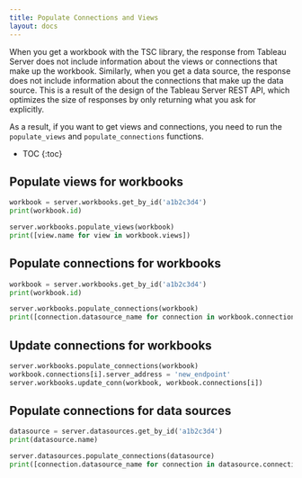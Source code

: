 ```yaml
---
title: Populate Connections and Views
layout: docs
---
```


When you get a workbook with the TSC library, the response from Tableau Server does not include information about the
views or connections that make up the workbook. Similarly, when you get a data source, the response does not include
information about the connections that make up the data source. This is a result of the design of the Tableau Server
REST API, which optimizes the size of responses by only returning what you ask for explicitly.

As a result, if you want to get views and connections, you need to run the `populate_views` and `populate_connections`
functions.

* TOC
{:toc}

## Populate views for workbooks

```py
workbook = server.workbooks.get_by_id('a1b2c3d4')
print(workbook.id)

server.workbooks.populate_views(workbook)
print([view.name for view in workbook.views])
```

## Populate connections for workbooks

```py
workbook = server.workbooks.get_by_id('a1b2c3d4')
print(workbook.id)

server.workbooks.populate_connections(workbook)
print([connection.datasource_name for connection in workbook.connections])
```

## Update connections for workbooks

```py
server.workbooks.populate_connections(workbook)
workbook.connections[i].server_address = 'new_endpoint'
server.workbooks.update_conn(workbook, workbook.connections[i])
```

## Populate connections for data sources

```py
datasource = server.datasources.get_by_id('a1b2c3d4')
print(datasource.name)

server.datasources.populate_connections(datasource)
print([connection.datasource_name for connection in datasource.connections])
```
